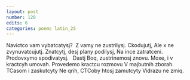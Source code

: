 ```yaml
---
layout: post
number: 120
edits: 6
categories: poems latin_25
---
```


Navictco vam vybatcatysj? 
 Z vamy ne zustrilysj. 
Ckodujutj, 
Ale x ne zvynuvatcujutj. 
Znatcytj, desj plany podilysj, 
Na ince zatratceni.
Prodovxymo spodivatysj.
 
Dastj Boq, zustrinemosj znovu. 
Moxe, i v kractcyh umovah.
Provedemo kractcu rozmovu
V majbutnih zborah.
 
TCasom i zaskutcyty 
Ne qrih,
CTCoby htosj zamutcyty
Vidrazu ne zmiq.
